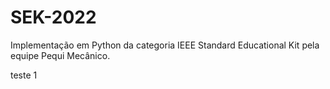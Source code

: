 # SEK-2022
 Implementação em Python da categoria IEEE Standard Educational Kit pela equipe Pequi Mecânico.

teste 1
